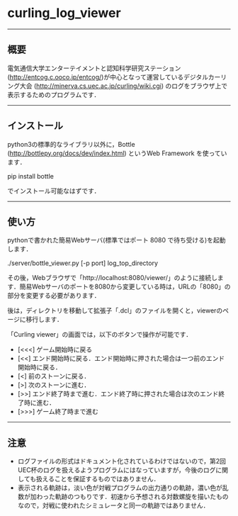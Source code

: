 # curling_log_viewer
------
## 概要

電気通信大学エンターテイメントと認知科学研究ステーション (http://entcog.c.ooco.jp/entcog/)が中心となって運営しているデジタルカーリング大会 (http://minerva.cs.uec.ac.jp/curling/wiki.cgi) のログをブラウザ上で表示するためのプログラムです．

-------
## インストール

python3の標準的なライブラリ以外に，Bottle (http://bottlepy.org/docs/dev/index.html) というWeb Framework を使っています．

 pip install bottle

でインストール可能なはずです．

-------
## 使い方

pythonで書かれた簡易Webサーバ(標準ではポート 8080 で待ち受ける)を起動します．

 ./server/bottle_viewer.py [-p port] log_top_directory

その後，Webブラウザで「http://localhost:8080/viewer/」のように接続します．簡易Webサーバのポートを8080から変更している時は，URLの「8080」の部分を変更する必要があります．

後は，ディレクトリを移動して拡張子「.dcl」のファイルを開くと，viewerのページに移行します．

「Curling viewer」の画面では，以下のボタンで操作が可能です．
- [<<<] ゲーム開始時に戻る
- [<<] エンド開始時に戻る．エンド開始時に押された場合は一つ前のエンド開始時に戻る．
- [<] 前のストーンに戻る．
- [>] 次のストーンに進む．
- [>>] エンド終了時まで進む．エンド終了時に押された場合は次のエンド終了時に進む．
- [>>>] ゲーム終了時まで進む

-------
## 注意
- ログファイルの形式はドキュメント化されているわけではないので，第2回UEC杯のログを扱えるようプログラムにはなっていますが，今後のログに関しても扱えることを保証するものではありません．
- 表示される軌跡は，淡い色が対戦プログラムの出力通りの軌跡，濃い色が乱数が加わった軌跡のつもりです．初速から予想される対数螺旋を描いたものなので，対戦に使われたシミュレータと同一の軌跡ではありません．
